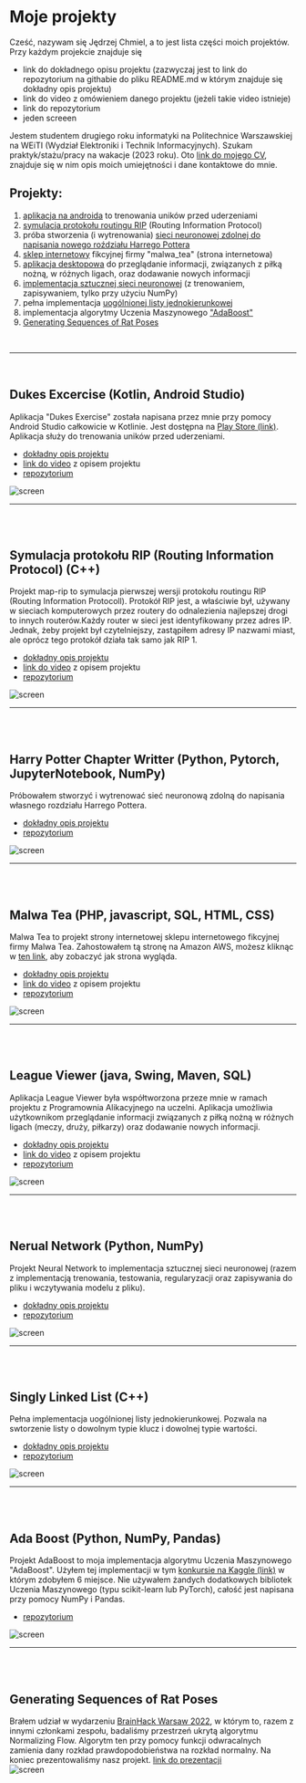 # Moje projekty

Cześć, nazywam się Jędrzej Chmiel, a to jest lista części moich projektów. Przy każdym projekcie znajduje się
* link do dokładnego opisu projektu (zazwyczaj jest to link do repozytorium na githabie do pliku README.md w którym znajduje się dokładny opis projektu)
* link do video z omówieniem danego projektu (jeżeli takie video istnieje)
* link do repozytorium
* jeden screeen

Jestem studentem drugiego roku informatyki na Politechnice Warszawskiej na WEiTI (Wydział Elektroniki i Technik Informacyjnych). Szukam praktyk/stażu/pracy na wakacje (2023 roku). Oto [link do mojego CV](https://drive.google.com/file/d/1d2u861Vr12w9Q92OCCFbtrSiEFWdw6lo/view?usp=share_link), znajduje się w nim opis moich umiejętności i dane kontaktowe do mnie.


## Projekty:
1. [aplikacja na androida](#dukes-excercise-kotlin-android-studio) to trenowania uników przed uderzeniami
2. [symulacja protokołu routingu RIP](#symulacja-protokołu-rip-routing-information-protocol-c) (Routing Information Protocol)
3. próba stworzenia (i wytrenowania) [sieci neuronowej zdolnej do napisania nowego roździału Harrego Pottera](#harry-potter-chapter-writter-python-pytorch-jupyternotebook-numpy)
5. [sklep internetowy](#malwa-tea-php-javascript-sql-html-css) fikcyjnej firmy "malwa_tea" (strona internetowa)
6. [aplikacja desktopowa](#league-viewer-java-swing-maven-sql) do przeglądanie informacji, związanych z piłką nożną, w różnych ligach, oraz dodawanie nowych informacji
7. [implementacja sztucznej sieci neuronowej](#nerual-network-python-numpy) (z trenowaniem, zapisywaniem, tylko przy użyciu NumPy) 
7. pełna implementacja [uogólnionej listy jednokierunkowej](#singly-linked-list-c)
8. implementacja algorytmy Uczenia Maszynowego ["AdaBoost"](#ada-boost-python-numpy-pandas)
9. [Generating Sequences of Rat Poses](#generating-sequences-of-rat-poses)

<br/>

---

<br/>

## Dukes Excercise (Kotlin, Android Studio)
Aplikacja "Dukes Exercise" została napisana przez mnie przy pomocy Android Studio całkowicie w Kotlinie. Jest dostępna na [Play Store (link)](https://play.google.com/store/apps/details?id=zahenta.dukesexercise). Aplikacja służy do trenowania uników przed uderzeniami.
* [dokładny opis projektu](https://github.com/12jerek34jeremi/DukesExcercise/blob/main/README.md)
* [link do video](https://drive.google.com/file/d/14v1DTA3-rx1C68ehiJzEjY5w-fsN8ktP/view?usp=share_link) z opisem projektu
* [repozytorium](https://github.com/12jerek34jeremi/DukesExcercise)

![screen](img/dukes_excercise1.jpg)

---
<br/><br/>
## Symulacja protokołu RIP (Routing Information Protocol) (C++)
Projekt map-rip to symulacja pierwszej wersji protokołu routingu RIP (Routing Information Protocoll). Protokół RIP jest, a właściwie był, używany w sieciach komputerowych przez routery do odnalezienia najlepszej drogi to innych routerów.Każdy router w sieci jest identyfikowany przez adres IP. Jednak, żeby projekt był czytelniejszy, zastąpiłem adresy IP nazwami miast, ale oprócz tego protokół działa tak samo jak RIP 1.
* [dokładny opis projektu](https://github.com/12jerek34jeremi/map_rip_protocol/blob/main/README.md)
* [link do video](https://drive.google.com/file/d/1v48XZgSmH-Su3g6PAoOSJAcw1wl3UKvi/view?usp=share_link) z opisem projektu
* [repozytorium](https://github.com/12jerek34jeremi/map_rip_protocol)

![screen](img/map_rip1.png)

---
<br/><br/>
## Harry Potter Chapter Writter (Python, Pytorch, JupyterNotebook, NumPy)
Próbowałem stworzyć i wytrenować sieć neuronową zdolną do napisania własnego rozdziału Harrego Pottera.
* [dokładny opis projektu](https://github.com/12jerek34jeremi/harry_potter/blob/main/explanation.ipynb)
* [repozytorium](https://github.com/12jerek34jeremi/harry_potter)

![screen](img/harry_potter1.png)

---
<br/><br/>
## Malwa Tea (PHP, javascript, SQL, HTML, CSS)
Malwa Tea to projekt strony internetowej sklepu internetowego fikcyjnej firmy Malwa Tea. Zahostowałem tą stronę na Amazon AWS, możesz kliknąc w [ten link](http://ec2-52-87-229-246.compute-1.amazonaws.com/), aby zobaczyć jak strona wygląda.
* [dokładny opis projektu](https://github.com/12jerek34jeremi/shop2/blob/main/README.md)
* [link do video](https://drive.google.com/file/d/1TIuaRz3wrAIUWZIIjwZIPpy4jEbDsXGx/view?usp=share_link) z opisem projektu
* [repozytorium](https://github.com/12jerek34jeremi/shop2)

![screen](img/malwa_tea2.png)

---
<br/><br/>
## League Viewer (java, Swing, Maven, SQL)
Aplikacja League Viewer była współtworzona przeze mnie w ramach projektu z Programownia Alikacyjnego na uczelni. Aplikacja umożliwia użytkownikom przeglądanie informacji związanych z piłką nożną w różnych ligach (meczy, druży, piłkarzy) oraz dodawanie nowych informacji.
* [dokładny opis projektu](https://github.com/12jerek34jeremi/league_viewer/blob/main/README.md)
* [link do video](https://drive.google.com/file/d/1wyUm6_Vz_4pqdqQw1XxXmbbhKgX2G-dE/view?usp=share_link) z opisem projektu
* [repozytorium](https://github.com/12jerek34jeremi/league_viewer)

![screen](img/league_viewer2.png)

---
<br/><br/>
## Nerual Network (Python, NumPy)
Projekt Neural Network to implementacja sztucznej sieci neuronowej (razem z implementacją trenowania, testowania, regularyzacji oraz zapisywania do pliku i wczytywania modelu z pliku).
* [dokładny opis projektu](https://github.com/12jerek34jeremi/Neural-Network/blob/master/notebook.ipynb)
* [repozytorium](https://github.com/12jerek34jeremi/Neural-Network)

![screen](img/neural_network2.png)

---
<br/><br/>
## Singly Linked List (C++)
Pełna implementacja uogólnionej listy jednokierunkowej. Pozwala na swtorzenie listy o dowolnym typie klucz i dowolnej typie wartości.
* [dokładny opis projektu](https://github.com/12jerek34jeremi/SLL/blob/main/README.md)
* [repozytorium](https://github.com/12jerek34jeremi/SLL)

![screen](img/sll1.png)

---
<br/><br/>
## Ada Boost (Python, NumPy, Pandas)
Projekt AdaBoost to moja implementacja algorytmu Uczenia Maszynowego "AdaBoost". Użyłem tej implementacji w tym [konkursie na Kaggle (link)](https://www.kaggle.com/competitions/knsi-golem-bootcamp2021-competition/leaderboard) w którym zdobyłem 6 miejsce. Nie używałem żandych dodatkowych bibliotek Uczenia Maszynowego (typu scikit-learn lub PyTorch), całość jest napisana przy pomocy NumPy i Pandas.
* [repozytorium](https://github.com/12jerek34jeremi/AdaBoost)

![screen](img/adaboost2.png)

---
<br/><br/>
## Generating Sequences of Rat Poses
Brałem udział w wydarzeniu [BrainHack Warsaw 2022](https://brainhackwarsaw.github.io/), w którym to, razem z
innymi członkami zespołu, badaliśmy przestrzeń ukrytą algorytmu
Normalizing Flow. Algorytm ten przy pomocy funkcji odwracalnych zamienia
dany rozkład prawdopodobieństwa na rozkład normalny. Na koniec prezentowaliśmy nasz projekt. [link do prezentacji](https://docs.google.com/presentation/d/1G820T4yWyVaXoxoKl5m7DvrIJ4RtSjMvb2mgWAeKOYU/edit?usp=sharing)<br/>
![screen](img/brainhack1.png)


